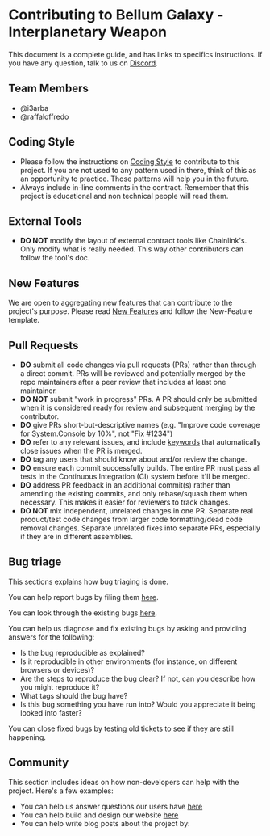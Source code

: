 # Contributing to Bellum Galaxy - Interplanetary Weapon

This document is a complete guide, and has links to specifics instructions. If you have any question, talk to us on [Discord](https://discord.gg/H2UpdzbbRJ).

## Team Members
* @i3arba
* @raffaloffredo

## Coding Style

- Please follow the instructions on [Coding Style](./code-style/code-style.md) to contribute to this project. If you are not used to any pattern used in there, think of this as an opportunity to practice. Those patterns will help you in the future.
- Always include in-line comments in the contract. Remember that this project is educational and non technical people will read them.

## External Tools

- **DO NOT** modify the layout of external contract tools like Chainlink's. Only modify what is really needed. This way other contributors can follow the tool's doc.

## New Features

We are open to aggregating new features that can contribute to the project's purpose. Please read [New Features](https://github.com/BellumGalaxy/BG-IW/issues/new?assignees=&labels=&projects=&template=feature_request.md&title=%5BIMPROVEMENTS%5D) and follow the New-Feature template.

## Pull Requests

- **DO** submit all code changes via pull requests (PRs) rather than through a direct commit. PRs will be reviewed and potentially merged by the repo maintainers after a peer review that includes at least one maintainer.
- **DO NOT** submit "work in progress" PRs. A PR should only be submitted when it is considered ready for review and subsequent merging by the contributor.
- **DO** give PRs short-but-descriptive names (e.g. "Improve code coverage for System.Console by 10%", not "Fix #1234")
- **DO** refer to any relevant issues, and include [keywords](https://help.github.com/articles/closing-issues-via-commit-messages/) that automatically close issues when the PR is merged.
- **DO** tag any users that should know about and/or review the change.
- **DO** ensure each commit successfully builds. The entire PR must pass all tests in the Continuous Integration (CI) system before it'll be merged.
- **DO** address PR feedback in an additional commit(s) rather than amending the existing commits, and only rebase/squash them when necessary. This makes it easier for reviewers to track changes.
- **DO NOT** mix independent, unrelated changes in one PR. Separate real product/test code changes from larger code formatting/dead code removal changes. Separate unrelated fixes into separate PRs, especially if they are in different assemblies.

## Bug triage
This sections explains how bug triaging is done.

You can help report bugs by filing them [here](https://github.com/BellumGalaxy/BG-IW/issues/new?assignees=&labels=&projects=&template=bug_report.md&title=%5BBUG+REPORT%5D).

You can look through the existing bugs [here](https://github.com/BellumGalaxy/BG-IW/issues).

You can help us diagnose and fix existing bugs by asking and providing answers for the following:

* Is the bug reproducible as explained?
* Is it reproducible in other environments (for instance, on different browsers or devices)?
* Are the steps to reproduce the bug clear? If not, can you describe how you might reproduce it?
* What tags should the bug have?
* Is this bug something you have run into? Would you appreciate it being looked into faster?

You can close fixed bugs by testing old tickets to see if they are still happening.

## Community 
This section includes ideas on how non-developers can help with the project. Here's a few examples:

* You can help us answer questions our users have [here](https://discord.com/channels/1161457590300061746/1197904973166546975)
* You can help build and design our website [here]()
* You can help write blog posts about the project by: 